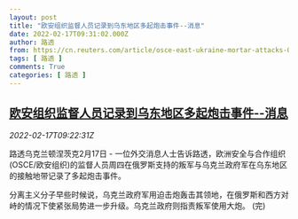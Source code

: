 ```yaml
---
layout: post
title: "欧安组织监督人员记录到乌东地区多起炮击事件--消息"
date: 2022-02-17T09:31:02.000Z
author: 路透
from: https://cn.reuters.com/article/osce-east-ukraine-mortar-attacks-0217-idCNKBS2KM0T4
tags: [ 路透 ]
comments: True
categories: [ 路透 ]
---
```

<!--1645090262000-->
[欧安组织监督人员记录到乌东地区多起炮击事件--消息](https://cn.reuters.com/article/osce-east-ukraine-mortar-attacks-0217-idCNKBS2KM0T4)
------

<div>
<div><i>2022-02-17T09:22:31Z</i></div><p>路透乌克兰顿涅茨克2月17日 - 一位外交消息人士告诉路透，欧洲安全与合作组织(OSCE/欧安组织)的监督人员周四在俄罗斯支持的叛军与乌克兰政府军在乌东地区的接触地带记录了多起炮击事件。</p><p>分离主义分子早些时候说，乌克兰政府军用迫击炮轰击其领地，在俄罗斯和西方对峙的情况下使紧张局势进一步升级。乌克兰政府则指责叛军使用大炮。 (完)</p>
</div>
